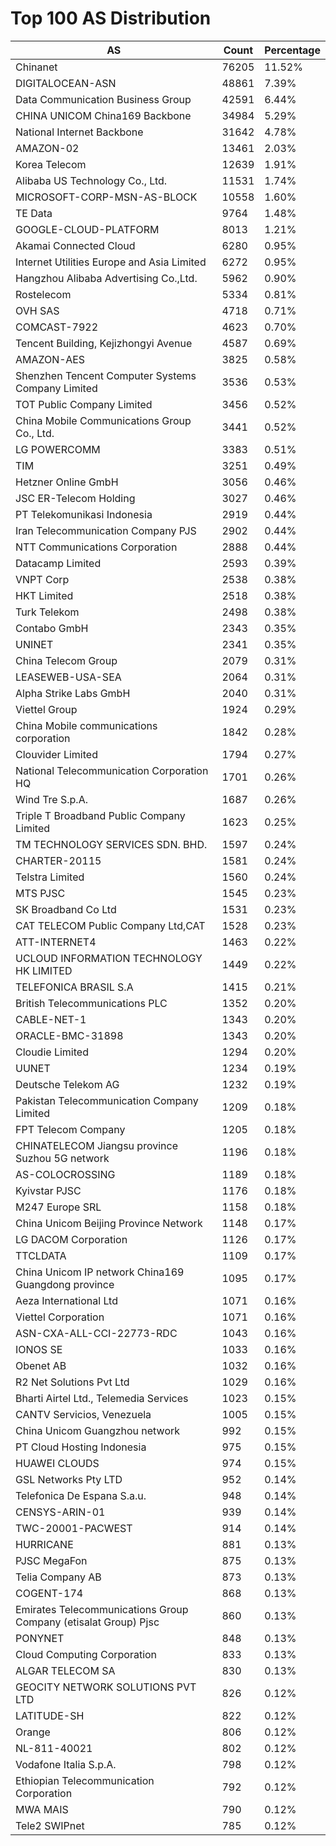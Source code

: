 # Top 100 AS Distribution
| AS | Count | Percentage |
|----|----|----|
| Chinanet | 76205 | 11.52% |
| DIGITALOCEAN-ASN | 48861 | 7.39% |
| Data Communication Business Group | 42591 | 6.44% |
| CHINA UNICOM China169 Backbone | 34984 | 5.29% |
| National Internet Backbone | 31642 | 4.78% |
| AMAZON-02 | 13461 | 2.03% |
| Korea Telecom | 12639 | 1.91% |
| Alibaba US Technology Co., Ltd. | 11531 | 1.74% |
| MICROSOFT-CORP-MSN-AS-BLOCK | 10558 | 1.60% |
| TE Data | 9764 | 1.48% |
| GOOGLE-CLOUD-PLATFORM | 8013 | 1.21% |
| Akamai Connected Cloud | 6280 | 0.95% |
| Internet Utilities Europe and Asia Limited | 6272 | 0.95% |
| Hangzhou Alibaba Advertising Co.,Ltd. | 5962 | 0.90% |
| Rostelecom | 5334 | 0.81% |
| OVH SAS | 4718 | 0.71% |
| COMCAST-7922 | 4623 | 0.70% |
| Tencent Building, Kejizhongyi Avenue | 4587 | 0.69% |
| AMAZON-AES | 3825 | 0.58% |
| Shenzhen Tencent Computer Systems Company Limited | 3536 | 0.53% |
| TOT Public Company Limited | 3456 | 0.52% |
| China Mobile Communications Group Co., Ltd. | 3441 | 0.52% |
| LG POWERCOMM | 3383 | 0.51% |
| TIM | 3251 | 0.49% |
| Hetzner Online GmbH | 3056 | 0.46% |
| JSC ER-Telecom Holding | 3027 | 0.46% |
| PT Telekomunikasi Indonesia | 2919 | 0.44% |
| Iran Telecommunication Company PJS | 2902 | 0.44% |
| NTT Communications Corporation | 2888 | 0.44% |
| Datacamp Limited | 2593 | 0.39% |
| VNPT Corp | 2538 | 0.38% |
| HKT Limited | 2518 | 0.38% |
| Turk Telekom | 2498 | 0.38% |
| Contabo GmbH | 2343 | 0.35% |
| UNINET | 2341 | 0.35% |
| China Telecom Group | 2079 | 0.31% |
| LEASEWEB-USA-SEA | 2064 | 0.31% |
| Alpha Strike Labs GmbH | 2040 | 0.31% |
| Viettel Group | 1924 | 0.29% |
| China Mobile communications corporation | 1842 | 0.28% |
| Clouvider Limited | 1794 | 0.27% |
| National Telecommunication Corporation HQ | 1701 | 0.26% |
| Wind Tre S.p.A. | 1687 | 0.26% |
| Triple T Broadband Public Company Limited | 1623 | 0.25% |
| TM TECHNOLOGY SERVICES SDN. BHD. | 1597 | 0.24% |
| CHARTER-20115 | 1581 | 0.24% |
| Telstra Limited | 1560 | 0.24% |
| MTS PJSC | 1545 | 0.23% |
| SK Broadband Co Ltd | 1531 | 0.23% |
| CAT TELECOM Public Company Ltd,CAT | 1528 | 0.23% |
| ATT-INTERNET4 | 1463 | 0.22% |
| UCLOUD INFORMATION TECHNOLOGY HK LIMITED | 1449 | 0.22% |
| TELEFONICA BRASIL S.A | 1415 | 0.21% |
| British Telecommunications PLC | 1352 | 0.20% |
| CABLE-NET-1 | 1343 | 0.20% |
| ORACLE-BMC-31898 | 1343 | 0.20% |
| Cloudie Limited | 1294 | 0.20% |
| UUNET | 1234 | 0.19% |
| Deutsche Telekom AG | 1232 | 0.19% |
| Pakistan Telecommunication Company Limited | 1209 | 0.18% |
| FPT Telecom Company | 1205 | 0.18% |
| CHINATELECOM Jiangsu province Suzhou 5G network | 1196 | 0.18% |
| AS-COLOCROSSING | 1189 | 0.18% |
| Kyivstar PJSC | 1176 | 0.18% |
| M247 Europe SRL | 1158 | 0.18% |
| China Unicom Beijing Province Network | 1148 | 0.17% |
| LG DACOM Corporation | 1126 | 0.17% |
| TTCLDATA | 1109 | 0.17% |
| China Unicom IP network China169 Guangdong province | 1095 | 0.17% |
| Aeza International Ltd | 1071 | 0.16% |
| Viettel Corporation | 1071 | 0.16% |
| ASN-CXA-ALL-CCI-22773-RDC | 1043 | 0.16% |
| IONOS SE | 1033 | 0.16% |
| Obenet AB | 1032 | 0.16% |
| R2 Net Solutions Pvt Ltd | 1029 | 0.16% |
| Bharti Airtel Ltd., Telemedia Services | 1023 | 0.15% |
| CANTV Servicios, Venezuela | 1005 | 0.15% |
| China Unicom Guangzhou network | 992 | 0.15% |
| PT Cloud Hosting Indonesia | 975 | 0.15% |
| HUAWEI CLOUDS | 974 | 0.15% |
| GSL Networks Pty LTD | 952 | 0.14% |
| Telefonica De Espana S.a.u. | 948 | 0.14% |
| CENSYS-ARIN-01 | 939 | 0.14% |
| TWC-20001-PACWEST | 914 | 0.14% |
| HURRICANE | 881 | 0.13% |
| PJSC MegaFon | 875 | 0.13% |
| Telia Company AB | 873 | 0.13% |
| COGENT-174 | 868 | 0.13% |
| Emirates Telecommunications Group Company (etisalat Group) Pjsc | 860 | 0.13% |
| PONYNET | 848 | 0.13% |
| Cloud Computing Corporation | 833 | 0.13% |
| ALGAR TELECOM SA | 830 | 0.13% |
| GEOCITY NETWORK SOLUTIONS PVT LTD | 826 | 0.12% |
| LATITUDE-SH | 822 | 0.12% |
| Orange | 806 | 0.12% |
| NL-811-40021 | 802 | 0.12% |
| Vodafone Italia S.p.A. | 798 | 0.12% |
| Ethiopian Telecommunication Corporation | 792 | 0.12% |
| MWA MAIS | 790 | 0.12% |
| Tele2 SWIPnet | 785 | 0.12% |
